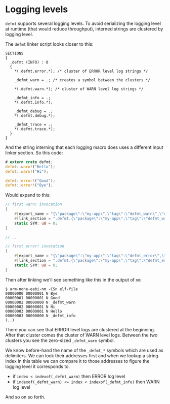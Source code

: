 # Logging levels

`defmt` supports several logging levels.
To avoid serializing the logging level at runtime (that would reduce throughput), interned strings are clustered by logging level.

The `defmt` linker script looks closer to this:

``` text
SECTIONS
{
  .defmt (INFO) : 0
  {
    *(.defmt.error.*); /* cluster of ERROR level log strings */

    _defmt_warn = .; /* creates a symbol between the clusters */

    *(.defmt.warn.*); /* cluster of WARN level log strings */

    _defmt_info = .;
    *(.defmt.info.*);

    _defmt_debug = .;
    *(.defmt.debug.*);

    _defmt_trace = .;
    *(.defmt.trace.*);
  }
}
```

And the string interning that each logging macro does uses a different input linker section.
So this code:

``` rust
# extern crate defmt;
defmt::warn!("Hello");
defmt::warn!("Hi");

defmt::error!("Good");
defmt::error!("Bye");
```

Would expand to this:

``` rust
// first warn! invocation
{
    #[export_name = "{\"package\":\"my-app\",\"tag\":\"defmt_warn\",\"data\":\"Hello\",\"disambiguator\":\"8864866341617976971\"}"]
    #[link_section = ".defmt.{\"package\":\"my-app\",\"tag\":\"defmt_warn\",\"data\":\"Hello\",\"disambiguator\":\"8864866341617976971\"}"]
    static SYM: u8 = 0;
}

// ..

// first error! invocation
{
    #[export_name = "{\"package\":\"my-app\",\"tag\":\"defmt_error\",\"data\":\"Bye\",\"disambiguator\":\"2879057613697528561\"}"]
    #[link_section = ".defmt.{\"package\":\"my-app\",\"tag\":\"defmt_error\",\"data\":\"Bye\",\"disambiguator\":\"2879057613697528561\"}"]
    static SYM: u8 = 0;
}
```

Then after linking we'll see something like this in the output of `nm`:

``` console
$ arm-none-eabi-nm -CSn elf-file
00000000 00000001 N Bye
00000001 00000001 N Good
00000002 00000000 N _defmt_warn
00000002 00000001 N Hi
00000003 00000001 N Hello
00000003 00000000 N _defmt_info
(..)
```

There you can see that ERROR level logs are clustered at the beginning.
After that cluster comes the cluster of WARN level logs.
Between the two clusters you see the zero-sized `_defmt_warn` symbol.

We know before-hand the name of the `_defmt_*` symbols which are used as delimiters.
We can look their addresses first and when we lookup a string index in this table we can compare it to those addresses to figure the logging level it corresponds to.

- if `index < indexof(_defmt_warm)` then ERROR log level
- if `indexof(_defmt_warn) <= index < indexof(_defmt_info)` then WARN log level

And so on so forth.
